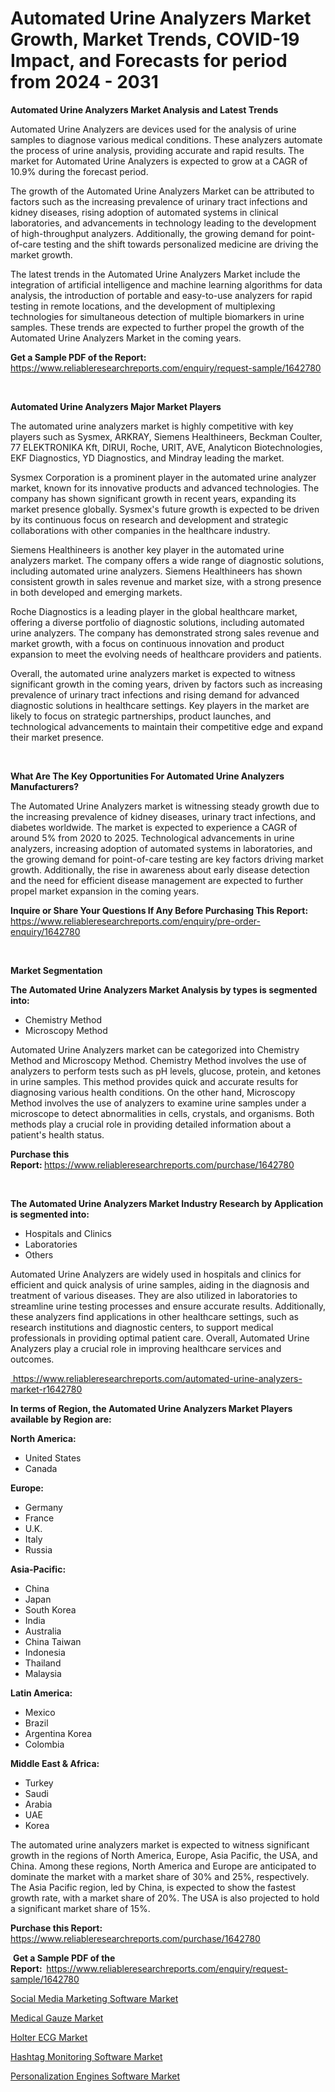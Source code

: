 <p><h1>Automated Urine Analyzers Market Growth, Market Trends, COVID-19 Impact, and Forecasts for period from 2024 - 2031</h1></p><p><strong>Automated Urine Analyzers Market Analysis and Latest Trends</strong></p>
<p><p>Automated Urine Analyzers are devices used for the analysis of urine samples to diagnose various medical conditions. These analyzers automate the process of urine analysis, providing accurate and rapid results. The market for Automated Urine Analyzers is expected to grow at a CAGR of 10.9% during the forecast period. </p><p>The growth of the Automated Urine Analyzers Market can be attributed to factors such as the increasing prevalence of urinary tract infections and kidney diseases, rising adoption of automated systems in clinical laboratories, and advancements in technology leading to the development of high-throughput analyzers. Additionally, the growing demand for point-of-care testing and the shift towards personalized medicine are driving the market growth.</p><p>The latest trends in the Automated Urine Analyzers Market include the integration of artificial intelligence and machine learning algorithms for data analysis, the introduction of portable and easy-to-use analyzers for rapid testing in remote locations, and the development of multiplexing technologies for simultaneous detection of multiple biomarkers in urine samples. These trends are expected to further propel the growth of the Automated Urine Analyzers Market in the coming years.</p></p>
<p><strong>Get a Sample PDF of the Report:&nbsp;</strong> <a href="https://www.reliableresearchreports.com/enquiry/request-sample/1642780">https://www.reliableresearchreports.com/enquiry/request-sample/1642780</a></p>
<p>&nbsp;</p>
<p><strong>Automated Urine Analyzers Major Market Players</strong></p>
<p><p>The automated urine analyzers market is highly competitive with key players such as Sysmex, ARKRAY, Siemens Healthineers, Beckman Coulter, 77 ELEKTRONIKA Kft, DIRUI, Roche, URIT, AVE, Analyticon Biotechnologies, EKF Diagnostics, YD Diagnostics, and Mindray leading the market.</p><p>Sysmex Corporation is a prominent player in the automated urine analyzer market, known for its innovative products and advanced technologies. The company has shown significant growth in recent years, expanding its market presence globally. Sysmex's future growth is expected to be driven by its continuous focus on research and development and strategic collaborations with other companies in the healthcare industry.</p><p>Siemens Healthineers is another key player in the automated urine analyzers market. The company offers a wide range of diagnostic solutions, including automated urine analyzers. Siemens Healthineers has shown consistent growth in sales revenue and market size, with a strong presence in both developed and emerging markets.</p><p>Roche Diagnostics is a leading player in the global healthcare market, offering a diverse portfolio of diagnostic solutions, including automated urine analyzers. The company has demonstrated strong sales revenue and market growth, with a focus on continuous innovation and product expansion to meet the evolving needs of healthcare providers and patients.</p><p>Overall, the automated urine analyzers market is expected to witness significant growth in the coming years, driven by factors such as increasing prevalence of urinary tract infections and rising demand for advanced diagnostic solutions in healthcare settings. Key players in the market are likely to focus on strategic partnerships, product launches, and technological advancements to maintain their competitive edge and expand their market presence.</p></p>
<p>&nbsp;</p>
<p><strong>What Are The Key Opportunities For Automated Urine Analyzers Manufacturers?</strong></p>
<p><p>The Automated Urine Analyzers market is witnessing steady growth due to the increasing prevalence of kidney diseases, urinary tract infections, and diabetes worldwide. The market is expected to experience a CAGR of around 5% from 2020 to 2025. Technological advancements in urine analyzers, increasing adoption of automated systems in laboratories, and the growing demand for point-of-care testing are key factors driving market growth. Additionally, the rise in awareness about early disease detection and the need for efficient disease management are expected to further propel market expansion in the coming years.</p></p>
<p><strong>Inquire or Share Your Questions If Any Before Purchasing This Report:</strong> <a href="https://www.reliableresearchreports.com/enquiry/pre-order-enquiry/1642780">https://www.reliableresearchreports.com/enquiry/pre-order-enquiry/1642780</a></p>
<p>&nbsp;</p>
<p><strong>Market Segmentation</strong></p>
<p><strong>The Automated Urine Analyzers Market Analysis by types is segmented into:</strong></p>
<p><ul><li>Chemistry Method</li><li>Microscopy Method</li></ul></p>
<p><p>Automated Urine Analyzers market can be categorized into Chemistry Method and Microscopy Method. Chemistry Method involves the use of analyzers to perform tests such as pH levels, glucose, protein, and ketones in urine samples. This method provides quick and accurate results for diagnosing various health conditions. On the other hand, Microscopy Method involves the use of analyzers to examine urine samples under a microscope to detect abnormalities in cells, crystals, and organisms. Both methods play a crucial role in providing detailed information about a patient's health status.</p></p>
<p><strong>Purchase this Report:&nbsp;</strong><a href="https://www.reliableresearchreports.com/purchase/1642780">https://www.reliableresearchreports.com/purchase/1642780</a></p>
<p>&nbsp;</p>
<p><strong>The Automated Urine Analyzers Market Industry Research by Application is segmented into:</strong></p>
<p><ul><li>Hospitals and Clinics</li><li>Laboratories</li><li>Others</li></ul></p>
<p><p>Automated Urine Analyzers are widely used in hospitals and clinics for efficient and quick analysis of urine samples, aiding in the diagnosis and treatment of various diseases. They are also utilized in laboratories to streamline urine testing processes and ensure accurate results. Additionally, these analyzers find applications in other healthcare settings, such as research institutions and diagnostic centers, to support medical professionals in providing optimal patient care. Overall, Automated Urine Analyzers play a crucial role in improving healthcare services and outcomes.</p></p>
<p><a href="https://www.reliableresearchreports.com/automated-urine-analyzers-market-r1642780">&nbsp;https://www.reliableresearchreports.com/automated-urine-analyzers-market-r1642780</a></p>
<p><strong>In terms of Region, the Automated Urine Analyzers Market Players available by Region are:</strong></p>
<p>
    <p> <strong> North America: </strong>
        <ul>
            <li>United States</li>
            <li>Canada</li>
        </ul>
        </p> 
    <p> <strong> Europe: </strong>
        <ul>
            <li>Germany</li>
            <li>France</li>
            <li>U.K.</li>
            <li>Italy</li>
            <li>Russia</li>
        </ul>
        </p> 
    <p> <strong> Asia-Pacific: </strong>
        <ul>
            <li>China</li>
            <li>Japan</li>
            <li>South Korea</li>
            <li>India</li>
            <li>Australia</li>
            <li>China Taiwan</li>
            <li>Indonesia</li>
            <li>Thailand</li>
            <li>Malaysia</li>
        </ul>
        </p> 
    <p> <strong> Latin America: </strong>
        <ul>
            <li>Mexico</li>
            <li>Brazil</li>
            <li>Argentina Korea</li>
            <li>Colombia</li>
        </ul>
        </p> 
    <p> <strong> Middle East & Africa: </strong>
        <ul>
            <li>Turkey</li>
            <li>Saudi</li>
            <li>Arabia</li>
            <li>UAE</li>
            <li>Korea</li>
        </ul>
    </p>
    </p>
<p><p>The automated urine analyzers market is expected to witness significant growth in the regions of North America, Europe, Asia Pacific, the USA, and China. Among these regions, North America and Europe are anticipated to dominate the market with a market share of 30% and 25%, respectively. The Asia Pacific region, led by China, is expected to show the fastest growth rate, with a market share of 20%. The USA is also projected to hold a significant market share of 15%.</p></p>
<p><strong>Purchase this Report: </strong><a href="https://www.reliableresearchreports.com/purchase/1642780">https://www.reliableresearchreports.com/purchase/1642780</a></p>
<p>&nbsp;<strong>Get a Sample PDF of the Report:&nbsp;&nbsp;</strong><a href="https://www.reliableresearchreports.com/enquiry/request-sample/1642780">https://www.reliableresearchreports.com/enquiry/request-sample/1642780</a></p>
<p><strong></strong></p>
<p><p><a href="https://issuu.com/reportprime-2/docs/social-media-marketing-software-market-size-2030.p">Social Media Marketing Software Market</a></p><p><a href="https://github.com/nicoletavirag/Market-Research-Report-List-4/blob/main/medical-gauze-market.md">Medical Gauze Market</a></p><p><a href="https://github.com/btwcqfvq34/Market-Research-Report-List-2/blob/main/holter-ecg-market.md">Holter ECG Market</a></p><p><a href="https://issuu.com/reportprime-2/docs/hashtag-monitoring-software-market-size-2030.pptx">Hashtag Monitoring Software Market</a></p><p><a href="https://issuu.com/reportprime-2/docs/personalization-engines-software-market-size-2030.">Personalization Engines Software Market</a></p></p>